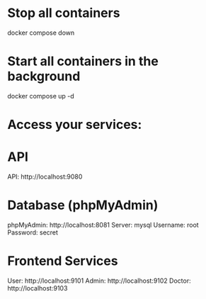# Stop all containers
docker compose down

# Start all containers in the background
docker compose up -d

# Access your services:
# API
API: http://localhost:9080

# Database (phpMyAdmin)
phpMyAdmin: http://localhost:8081
Server: mysql
Username: root
Password: secret

# Frontend Services
User: http://localhost:9101
Admin: http://localhost:9102
Doctor: http://localhost:9103

